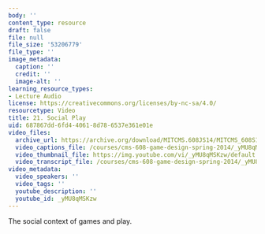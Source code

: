 ```yaml
---
body: ''
content_type: resource
draft: false
file: null
file_size: '53206779'
file_type: ''
image_metadata:
  caption: ''
  credit: ''
  image-alt: ''
learning_resource_types:
- Lecture Audio
license: https://creativecommons.org/licenses/by-nc-sa/4.0/
resourcetype: Video
title: 21. Social Play
uid: 687867dd-6fd4-4061-8d78-6537e361e01e
video_files:
  archive_url: https://archive.org/download/MITCMS.608JS14/MITCMS_608S14_ses21.mp3
  video_captions_file: /courses/cms-608-game-design-spring-2014/_yMU8qMSKzw_captions.webvtt
  video_thumbnail_file: https://img.youtube.com/vi/_yMU8qMSKzw/default.jpg
  video_transcript_file: /courses/cms-608-game-design-spring-2014/_yMU8qMSKzw_transcript.pdf
video_metadata:
  video_speakers: ''
  video_tags: ''
  youtube_description: ''
  youtube_id: _yMU8qMSKzw
---
```

The social context of games and play.